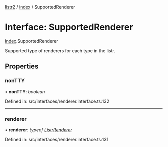 [listr2](../README.md) / [index](../modules/index.md) / SupportedRenderer

# Interface: SupportedRenderer

[index](../modules/index.md).SupportedRenderer

Supported type of renderers for each type in the listr.

## Properties

### nonTTY

• **nonTTY**: *boolean*

Defined in: src/interfaces/renderer.interface.ts:132

___

### renderer

• **renderer**: *typeof* [*ListrRenderer*](../classes/index.listrrenderer.md)

Defined in: src/interfaces/renderer.interface.ts:131
